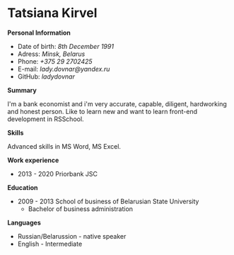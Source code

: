 # **Tatsiana Kirvel**

**Personal Information**

* Date of birth: _8th December 1991_
* Adress: _Minsk, Belarus_
* Phone: _+375 29 2702425_
* E-mail: _lady.dovnar@yandex.ru_
* GitHub: _ladydovnar_

**Summary**

I'm a bank economist and i'm very accurate, capable, diligent, hardworking and honest person. Like to learn new and want to learn front-end development in RSSchool.

**Skills**

Advanced skills in MS Word, MS Excel.

**Work experience**

* 2013 - 2020 Priorbank JSC

**Education**

* 2009 - 2013 School of business of Belarusian State University
    + Bachelor of business administration

**Languages**

* Russian/Belarussion - native speaker
* English - Intermediate